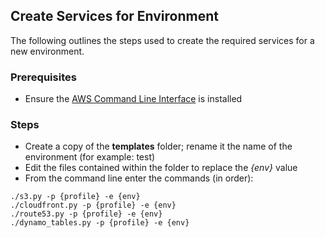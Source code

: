 ## Create Services for Environment ##

The following outlines the steps used to create the required services for a new environment.

### Prerequisites ###

* Ensure the [AWS Command Line Interface](https://aws.amazon.com/cli/) is installed

### Steps ###

* Create a copy of the **templates** folder; rename it the name of the environment (for example: test)
* Edit the files contained within the folder to replace the _{env}_ value
* From the command line enter the commands (in order):
```
./s3.py -p {profile} -e {env}
./cloudfront.py -p {profile} -e {env}
./route53.py -p {profile} -e {env}
./dynamo_tables.py -p {profile} -e {env}
```
